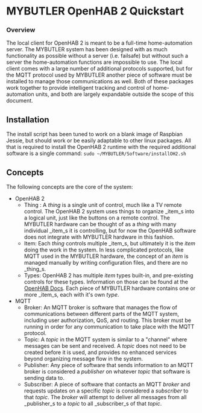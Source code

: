 # MYBUTLER OpenHAB 2 Quickstart

### Overview
The local client for OpenHAB 2 is meant to be a full-time home-automation server. The MYBUTLER system has been designed with as much functionality as possible without a server (i.e. failsafe) but without such a server the home-automation functions are impossible to use. The local client comes with a large number of additional protocols supported, but for the MQTT protocol used by MYBUTLER another piece of software must be installed to manage those communications as well. Both of these packages work together to provide intelligent tracking and control of home-automation units, and both are largely expandable outside the scope of this document.

## Installation
The install script has been tuned to work on a blank image of Raspbian Jessie, but should work or be easily adaptable to other linux packages. All that is required to install the OpenHAB 2 runtime with the required additional software is a single command:
  ````sudo ~/MYBUTLER/Software/installOH2.sh````

## Concepts
The following concepts are the core of the system:
  - OpenHAB 2
    - Thing : A _thing_ is a single unit of control, much like a TV remote control. The OpenHAB 2 system uses things to organize _item_s into a logical unit, just like the buttons on a remote control. The MYBUTLER hardware can be thought of as a _thing_ with many individual _item_s it is controlling, but for now the OpenHAB software does not integrate with MYBUTLER hardware in this fashion.
    - Item: Each _thing_ controls multiple _item_s, but ultimately it is the _item_ doing the work in the system. In less complicated protocols, like MQTT used in the MYBUTLER hardware, the concept of an _item_ is managed manually by writing configuration files, and there are no _thing_s.
    - Types: OpenHAB 2 has multiple _item_ types built-in, and pre-existing controls for these types. Information on those can be found at the [OpenHAB Docs](http://docs.openhab.org/concepts/items.html). Each piece of MYBUTLER hardware contains one or more _item_s, each with it's own _type_.
  - MQTT
    - Broker: An MQTT broker is software that manages the flow of communications between different parts of the MQTT system, including user authorization, QoS, and routing. This broker must be running in order for any communication to take place with the MQTT protocol.
    - Topic: A _topic_ in the MQTT system is similar to a "channel" where messages can be sent and received. A _topic_ does not need to be created before it is used, and provides no enhanced services beyond organizing message flow in the system.
    - Publisher: Any piece of software that sends information to an MQTT broker is considered a _publisher_ on whatever _topic_ that software is sending data to.
    - Subscriber: A piece of software that contacts an MQTT _broker_ and requests updates on a specific _topic_ is considered a _subscriber_ to that _topic_. The _broker_ will attempt to deliver all messages from all _publisher_s to a _topic_ to all _subscriber_s of that _topic_.
